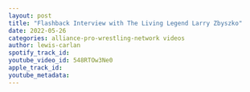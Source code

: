 ```yaml
---
layout: post
title: "Flashback Interview with The Living Legend Larry Zbyszko"
date: 2022-05-26
categories: alliance-pro-wrestling-network videos
author: lewis-carlan
spotify_track_id: 
youtube_video_id: 548RTOw3Ne0
apple_track_id: 
youtube_metadata: 
---
```

